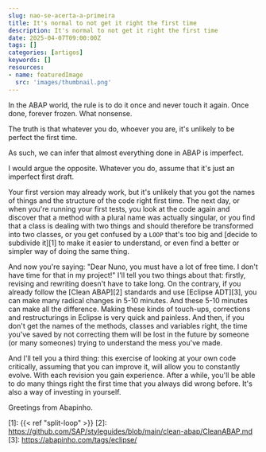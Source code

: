 ```yaml
---
slug: nao-se-acerta-a-primeira
title: It's normal to not get it right the first time
description: It's normal to not get it right the first time
date: 2025-04-07T09:00:00Z
tags: []
categories: [artigos]
keywords: []
resources:
- name: featuredImage
  src: 'images/thumbnail.png'
---
```

In the ABAP world, the rule is to do it once and never touch it again. Once done, forever frozen. What nonsense.
<!--more-->
The truth is that whatever you do, whoever you are, it's unlikely to be perfect the first time.

As such, we can infer that almost everything done in ABAP is imperfect.

I would argue the opposite. Whatever you do, assume that it's just an imperfect first draft.

Your first version may already work, but it's unlikely that you got the names of things and the structure of the code right first time. The next day, or when you're running your first tests, you look at the code again and discover that a method with a plural name was actually singular, or you find that a class is dealing with two things and should therefore be transformed into two classes, or you get confused by a `LOOP` that's too big and [decide to subdivide it][1] to make it easier to understand, or even find a better or simpler way of doing the same thing.

And now you're saying: "Dear Nuno, you must have a lot of free time. I don't have time for that in my project!" I'll tell you two things about that: firstly, revising and rewriting doesn't have to take long. On the contrary, if you already follow the [Clean ABAP][2] standards and use [Eclipse ADT][3], you can make many radical changes in 5-10 minutes. And these 5-10 minutes can make all the difference. Making these kinds of touch-ups, corrections and restructurings in Eclipse is very quick and painless. And then, if you don't get the names of the methods, classes and variables right, the time you've saved by not correcting them will be lost in the future by someone (or many someones) trying to understand the mess you've made.

And I'll tell you a third thing: this exercise of looking at your own code critically, assuming that you can improve it, will allow you to constantly evolve. With each revision you gain experience. After a while, you'll be able to do many things right the first time that you always did wrong before. It's also a way of investing in yourself.

Greetings from Abapinho.

[1]: {{< ref "split-loop" >}}
[2]: <https://github.com/SAP/styleguides/blob/main/clean-abap/CleanABAP.md>
[3]: <https://abapinho.com/tags/eclipse/>
